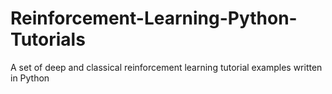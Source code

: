 # Reinforcement-Learning-Python-Tutorials
A set of deep and classical reinforcement learning tutorial examples written in Python
